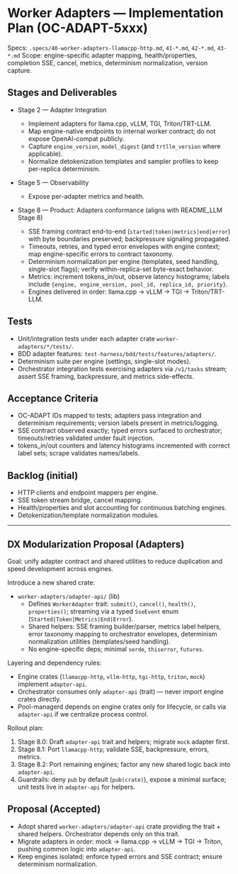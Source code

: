 # Worker Adapters — Implementation Plan (OC-ADAPT-5xxx)

Specs: `.specs/40-worker-adapters-llamacpp-http.md`, `41-*.md`, `42-*.md`, `43-*.md`
Scope: engine-specific adapter mapping, health/properties, completion SSE, cancel, metrics, determinism normalization, version capture.

## Stages and Deliverables

- Stage 2 — Adapter Integration
  - Implement adapters for llama.cpp, vLLM, TGI, Triton/TRT-LLM.
  - Map engine-native endpoints to internal worker contract; do not expose OpenAI-compat publicly.
  - Capture `engine_version`, `model_digest` (and `trtllm_version` where applicable).
  - Normalize detokenization templates and sampler profiles to keep per-replica determinism.

- Stage 5 — Observability
  - Expose per-adapter metrics and health.

- Stage 8 — Product: Adapters conformance (aligns with README_LLM Stage 8)
  - SSE framing contract end-to-end (`started|token|metrics|end|error`) with byte boundaries preserved; backpressure signaling propagated.
  - Timeouts, retries, and typed error envelopes with engine context; map engine-specific errors to contract taxonomy.
  - Determinism normalization per engine (templates, seed handling, single-slot flags); verify within-replica-set byte-exact behavior.
  - Metrics: increment tokens_in/out, observe latency histograms; labels include `{engine, engine_version, pool_id, replica_id, priority}`.
  - Engines delivered in order: llama.cpp → vLLM → TGI → Triton/TRT-LLM.

## Tests

- Unit/integration tests under each adapter crate `worker-adapters/*/tests/`.
- BDD adapter features: `test-harness/bdd/tests/features/adapters/`.
- Determinism suite per engine (settings, single-slot modes).
- Orchestrator integration tests exercising adapters via `/v1/tasks` stream; assert SSE framing, backpressure, and metrics side-effects.

## Acceptance Criteria

- OC-ADAPT IDs mapped to tests; adapters pass integration and determinism requirements; version labels present in metrics/logging.
- SSE contract observed exactly; typed errors surfaced to orchestrator; timeouts/retries validated under fault injection.
- tokens_in/out counters and latency histograms incremented with correct label sets; scrape validates names/labels.

## Backlog (initial)

- HTTP clients and endpoint mappers per engine.
- SSE token stream bridge, cancel mapping.
- Health/properties and slot accounting for continuous batching engines.
- Detokenization/template normalization modules.

---

## DX Modularization Proposal (Adapters)

Goal: unify adapter contract and shared utilities to reduce duplication and speed development across engines.

Introduce a new shared crate:

- `worker-adapters/adapter-api/` (lib)
  - Defines `WorkerAdapter` trait: `submit()`, `cancel()`, `health()`, `properties()`; streaming via a typed `SseEvent` enum (`Started|Token|Metrics|End|Error`).
  - Shared helpers: SSE framing builder/parser, metrics label helpers, error taxonomy mapping to orchestrator envelopes, determinism normalization utilities (templates/seed handling).
  - No engine-specific deps; minimal `serde`, `thiserror`, `futures`.

Layering and dependency rules:

- Engine crates (`llamacpp-http`, `vllm-http`, `tgi-http`, `triton`, `mock`) implement `adapter-api`.
- Orchestrator consumes only `adapter-api` (trait) — never import engine crates directly.
- Pool-managerd depends on engine crates only for lifecycle, or calls via `adapter-api` if we centralize process control.

Rollout plan:

1) Stage 8.0: Draft `adapter-api` trait and helpers; migrate `mock` adapter first.
2) Stage 8.1: Port `llamacpp-http`; validate SSE, backpressure, errors, metrics.
3) Stage 8.2: Port remaining engines; factor any new shared logic back into `adapter-api`.
4) Guardrails: deny `pub` by default (`pub(crate)`), expose a minimal surface; unit tests live in `adapter-api` for helpers.

## Proposal (Accepted)

- Adopt shared `worker-adapters/adapter-api` crate providing the trait + shared helpers. Orchestrator depends only on this trait.
- Migrate adapters in order: mock → llama.cpp → vLLM → TGI → Triton, pushing common logic into `adapter-api`.
- Keep engines isolated; enforce typed errors and SSE contract; ensure determinism normalization.
